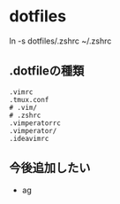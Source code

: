 # dotfiles

ln -s dotfiles/.zshrc ~/.zshrc

## .dotfileの種類
```
.vimrc
.tmux.conf
# .vim/
# .zshrc
.vimperatorrc
.vimperator/
.ideavimrc
```

## 今後追加したい
* ag

